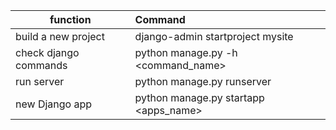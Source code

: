 
| function     | Command           | 
| ------------- |:-------------| 
|build a new project  | django-admin startproject mysite| 
| check django commands      | python manage.py -h <command_name>      |  
| run server | python manage.py runserver   | 
| new Django app | python manage.py startapp <apps_name>      |  

